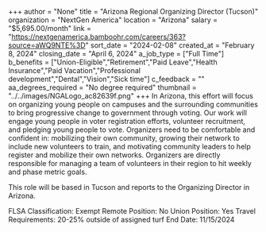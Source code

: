 +++
author = "None"
title = "Arizona Regional Organizing Director (Tucson)"
organization = "NextGen America"
location = "Arizona"
salary = "$5,695.00/month"
link = "https://nextgenamerica.bamboohr.com/careers/363?source=aWQ9NTE%3D"
sort_date = "2024-02-08"
created_at = "February 8, 2024"
closing_date = "April 6, 2024"
a_job_type = ["Full Time"]
b_benefits = ["Union-Eligible","Retirement","Paid Leave","Health Insurance","Paid Vacation","Professional development","Dental","Vision","Sick time"]
c_feedback = ""
aa_degrees_required = "No degree required"
thumbnail = "../../images/NGALogo_ac82639f.png"
+++
In Arizona, this effort will focus on organizing young people on campuses and the surrounding communities to bring progressive change to government through voting. Our work will engage young people in voter registration efforts, volunteer recruitment, and pledging young people to vote. Organizers need to be comfortable and confident in: mobilizing their own community, growing their network to include new volunteers to train, and motivating community leaders to help register and mobilize their own networks. Organizers are directly responsible for managing a team of volunteers in their region to hit weekly and phase metric goals. 

This role will be based in Tucson and reports to the Organizing Director in Arizona.

FLSA Classification: Exempt
Remote Position: No
Union Position: Yes
Travel Requirements: 20-25% outside of assigned turf
End Date: 11/15/2024
